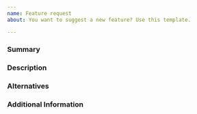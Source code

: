```yaml
---
name: Feature request
about: You want to suggest a new feature? Use this template.

---
```


### Summary
<!--- Short summary of your proposed feature -->


### Description
<!--- Describe your solution, what problem does it fix? -->


### Alternatives
<!--- Are there any alternatives you've considered? -->


### Additional Information
<!--- For Example:
   A link to a project where the issue is relevant.
   A link to a related issue or discussion.
   -->
